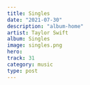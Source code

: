 ```yaml
---
title: Singles
date: "2021-07-30"
description: "album-home"
artist: Taylor Swift
album: Singles
image: singles.png
hero:
track: 31
category: music
type: post
---
```


